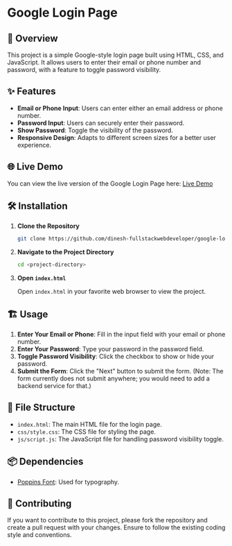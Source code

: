 # Google Login Page

## 📖 Overview

This project is a simple Google-style login page built using HTML, CSS, and JavaScript. It allows users to enter their email or phone number and password, with a feature to toggle password visibility.

## ✨ Features

- **Email or Phone Input**: Users can enter either an email address or phone number.
- **Password Input**: Users can securely enter their password.
- **Show Password**: Toggle the visibility of the password.
- **Responsive Design**: Adapts to different screen sizes for a better user experience.

## 🌐 Live Demo

You can view the live version of the Google Login Page here: [Live Demo](https://66b9aa6eeded4f257cb339c4--dinesh-google-login-page.netlify.app/)

## 🛠️ Installation

1. **Clone the Repository**

    ```bash
    git clone https://github.com/dinesh-fullstackwebdeveloper/google-login-page.git
    ```

2. **Navigate to the Project Directory**

    ```bash
    cd <project-directory>
    ```

3. **Open `index.html`**

    Open `index.html` in your favorite web browser to view the project.

## 🏗️ Usage

1. **Enter Your Email or Phone**: Fill in the input field with your email or phone number.
2. **Enter Your Password**: Type your password in the password field.
3. **Toggle Password Visibility**: Click the checkbox to show or hide your password.
4. **Submit the Form**: Click the "Next" button to submit the form. (Note: The form currently does not submit anywhere; you would need to add a backend service for that.)

## 📁 File Structure

- `index.html`: The main HTML file for the login page.
- `css/style.css`: The CSS file for styling the page.
- `js/script.js`: The JavaScript file for handling password visibility toggle.

## 📦 Dependencies

- [Poppins Font](https://fonts.google.com/specimen/Poppins): Used for typography.

## 🤝 Contributing

If you want to contribute to this project, please fork the repository and create a pull request with your changes. Ensure to follow the existing coding style and conventions.
